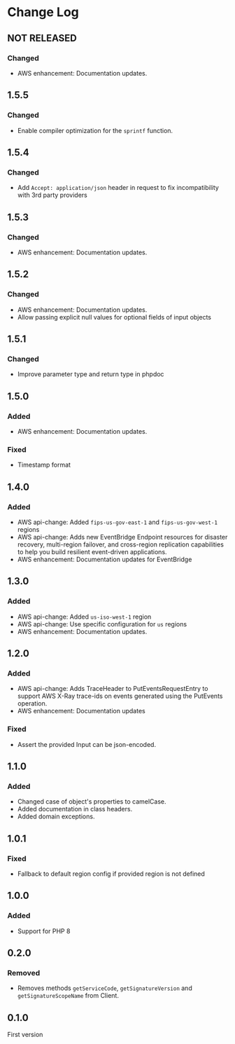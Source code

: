 # Change Log

## NOT RELEASED

### Changed

- AWS enhancement: Documentation updates.

## 1.5.5

### Changed

- Enable compiler optimization for the `sprintf` function.

## 1.5.4

### Changed

- Add `Accept: application/json` header in request to fix incompatibility with 3rd party providers

## 1.5.3

### Changed

- AWS enhancement: Documentation updates.

## 1.5.2

### Changed

- AWS enhancement: Documentation updates.
- Allow passing explicit null values for optional fields of input objects

## 1.5.1

### Changed

- Improve parameter type and return type in phpdoc

## 1.5.0

### Added

- AWS enhancement: Documentation updates.

### Fixed

- Timestamp format

## 1.4.0

### Added

- AWS api-change: Added `fips-us-gov-east-1` and `fips-us-gov-west-1` regions
- AWS api-change: Adds new EventBridge Endpoint resources for disaster recovery, multi-region failover, and cross-region replication capabilities to help you build resilient event-driven applications.
- AWS enhancement: Documentation updates for EventBridge

## 1.3.0

### Added

- AWS api-change: Added `us-iso-west-1` region
- AWS api-change: Use specific configuration for `us` regions
- AWS enhancement: Documentation updates.

## 1.2.0

### Added

- AWS api-change: Adds TraceHeader to PutEventsRequestEntry to support AWS X-Ray trace-ids on events generated using the PutEvents operation.
- AWS enhancement: Documentation updates

### Fixed

- Assert the provided Input can be json-encoded.

## 1.1.0

### Added

- Changed case of object's properties to camelCase.
- Added documentation in class headers.
- Added domain exceptions.

## 1.0.1

### Fixed

- Fallback to default region config if provided region is not defined

## 1.0.0

### Added

- Support for PHP 8

## 0.2.0

### Removed

- Removes methods `getServiceCode`, `getSignatureVersion` and `getSignatureScopeName` from Client.

## 0.1.0

First version
